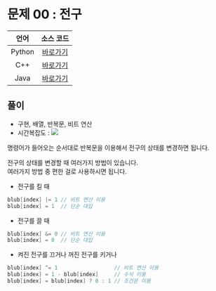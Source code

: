 # 문제 00 : 전구

| 언어 | 소스 코드 |
| :--: | :-------: |
| Python | [바로가기](./main.py) |
| C++    | [바로가기](./main.cpp) |
| Java | [바로가기](./Main.java) |

## 풀이

 - 구현, 배열, 반복문, 비트 연산
 - 시간복잡도 : <img src="https://render.githubusercontent.com/render/math?math=O(NM)">

명령어가 들어오는 순서대로 반복문을 이용해서 전구의 상태를 변경하면 됩니다.  

전구의 상태를 변경할 때 여러가지 방법이 있습니다.  
여러가지 방법 중 편한 걸로 사용하시면 됩니다.

 - 전구를 킬 때
```cpp
blub[index] |= 1 // 비트 연산 이용
blub[index] = 1  // 단순 대입
```

 - 전구를 끌 때
```cpp
blub[index] &= 0 // 비트 연산 이용
blub[index] = 0  // 단순 대입
```

 - 켜진 전구를 끄거나 꺼진 전구를 키거나

```cpp
blub[index] ^= 1                  // 비트 연산 이용
blub[index] = 1 - blub[index]     // 수식 이용
blub[index] = blub[index] ? 0 : 1 // 조건문 이용
```
